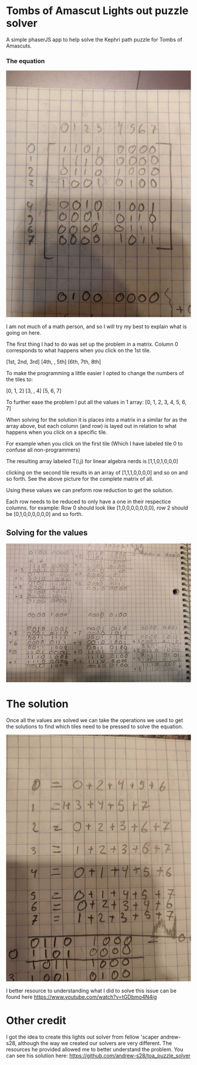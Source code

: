# Tombs of Amascut Lights out puzzle solver
A simple phaserJS app to help solve the Kephri path puzzle for Tombs of Amascuts.


### The equation
<p align="center">
    <img src=img/initial.jpg>
</p>
I am not much of a math person, and so I will try my best to explain what is going on here. 

The first thing I had to do was set up the problem in a matrix. Column 0 corresponds to what happens when you click on the 1st tile. 

[1st, 2nd, 3rd]
[4th,    , 5th]
[6th, 7th, 8th]

To make the programming a little easier I opted to change the numbers of the tiles to:

[0, 1, 2]
[3,  , 4]
[5, 6, 7]

To further ease the problem I put all the values in 1 array: [0, 1, 2, 3, 4, 5, 6, 7]

When solving for the solution it is places into a matrix in a similar for as the array above, but each column (and row) is layed out in relation to what happens when you click on a specific tile.

For example when you click on the first tile (Which I have labeled tile 0 to confuse all non-programmers)

The resulting array labeled T(i,j) for linear algebra nerds is 
[1,1,0,1,0,0,0] 

clicking on the second tile results in an array of [1,1,1,0,0,0,0]
and so on and so forth. See the above picture for the complete matrix of all.

Using these values we can preform row reduction to get the solution.

Each row needs to be reduced to only have a one in their respectice columns. for example: Row 0 should look like [1,0,0,0,0,0,0,0], row 2 should be [0,1,0,0,0,0,0,0] and so forth.

## Solving for the values
<p align="center">
    <img src=img/math.jpg>
</p>


# The solution
Once all the values are solved we can take the operations we used to get the solutions to find which tiles need to be pressed to solve the equation.
<p align="center">
    <img src=img/solution.jpg>
</p>

I better resource to understanding what I did to solve this issue can be found here https://www.youtube.com/watch?v=tGDbmo4N4ig


# Other credit
I got the idea to create this lights out solver from fellow 'scaper andrew-s28, although the way we created our solvers are very different. The resources he provided allowed me to better understand the problem. 
You can see his solution here: https://github.com/andrew-s28/toa_puzzle_solver